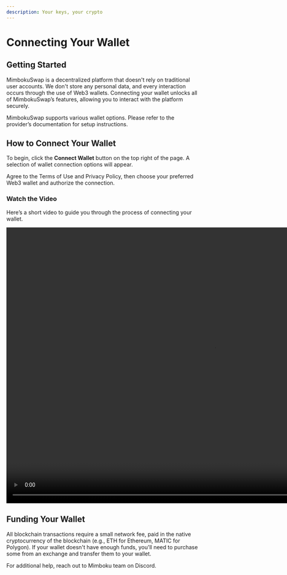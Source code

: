 ```yaml
---
description: Your keys, your crypto
---
```


# Connecting Your Wallet

## Getting Started

MimbokuSwap is a decentralized platform that doesn't rely on traditional user accounts. We don't store any personal data, and every interaction occurs through the use of Web3 wallets. Connecting your wallet unlocks all of MimbokuSwap’s features, allowing you to interact with the platform securely.

MimbokuSwap supports various wallet options. Please refer to the provider’s documentation for setup instructions.


## How to Connect Your Wallet

To begin, click the **Connect Wallet** button on the top right of the page. A selection of wallet connection options will appear.

Agree to the Terms of Use and Privacy Policy, then choose your preferred Web3 wallet and authorize the connection.

### Watch the Video

Here’s a short video to guide you through the process of connecting your wallet.

<video width="1080" height="720" autoplay loop muted playsinline>
  <source src="https://images.tentou.tech/mimboku/connect-wallet.mp4" type="video/mp4">
</video>


## Funding Your Wallet

All blockchain transactions require a small network fee, paid in the native cryptocurrency of the blockchain (e.g., ETH for Ethereum, MATIC for Polygon). If your wallet doesn't have enough funds, you'll need to purchase some from an exchange and transfer them to your wallet.

For additional help, reach out to Mimboku team on Discord.

